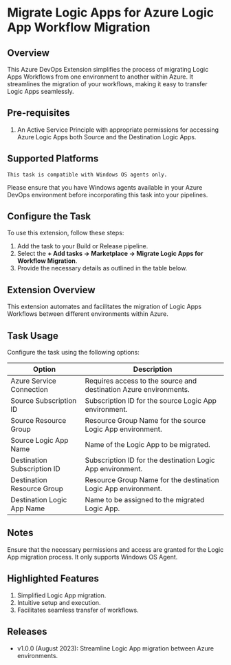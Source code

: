 # Migrate Logic Apps for Azure Logic App Workflow Migration

## Overview
This Azure DevOps Extension simplifies the process of migrating Logic Apps Workflows from one environment to another within Azure. It streamlines the migration of your workflows, making it easy to transfer Logic Apps seamlessly.

## Pre-requisites
1. An Active Service Principle with appropriate permissions for accessing Azure Logic Apps both Source and the Destination Logic Apps.

## Supported Platforms
```
This task is compatible with Windows OS agents only. 
```
Please ensure that you have Windows agents available in your Azure DevOps environment before incorporating this task into your pipelines.

## Configure the Task
To use this extension, follow these steps:

1. Add the task to your Build or Release pipeline.
2. Select the **+ Add tasks -> Marketplace -> Migrate Logic Apps for Workflow Migration**.
3. Provide the necessary details as outlined in the table below.

## Extension Overview
This extension automates and facilitates the migration of Logic Apps Workflows between different environments within Azure.

## Task Usage
Configure the task using the following options:

| Option                           | Description                                            |
|----------------------------------|--------------------------------------------------------|
| Azure Service Connection         | Requires access to the source and destination Azure environments. |
| Source Subscription ID           | Subscription ID for the source Logic App environment. |
| Source Resource Group            | Resource Group Name for the source Logic App environment. |
| Source Logic App Name            | Name of the Logic App to be migrated. |
| Destination Subscription ID      | Subscription ID for the destination Logic App environment. |
| Destination Resource Group       | Resource Group Name for the destination Logic App environment. |
| Destination Logic App Name       | Name to be assigned to the migrated Logic App. |

## Notes
Ensure that the necessary permissions and access are granted for the Logic App migration process.
It only supports Windows OS Agent.

## Highlighted Features
1. Simplified Logic App migration.
2. Intuitive setup and execution.
3. Facilitates seamless transfer of workflows.

## Releases
- v1.0.0 (August 2023): Streamline Logic App migration between Azure environments.
